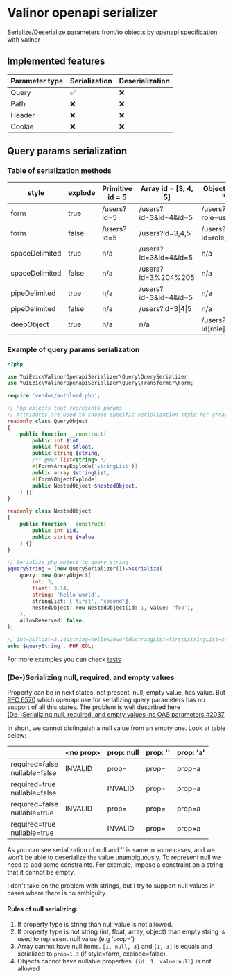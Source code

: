 # Valinor openapi serializer

Serialize/Deserialize parameters from/to objects
by [openapi specification](https://swagger.io/docs/specification/serialization/)
with valinor

## Implemented features

| Parameter type | Serialization | Deserialization |
|----------------|---------------|-----------------|
| Query          | ✅             | ❌               |
| Path           | ❌             | ❌               |
| Header         | ❌             | ❌               |
| Cookie         | ❌             | ❌               |

## Query params serialization

### Table of serialization methods

| style          | explode | Primitive id = 5 | Array id = [3, 4, 5]  | Object id = {"role": "user", "name": "Leo"} |
|----------------|---------|------------------|-----------------------|---------------------------------------------|
| form           | true    | /users?id=5      | /users?id=3&id=4&id=5 | /users?role=user&name=Leo                   |
| form           | false   | /users?id=5      | /users?id=3,4,5       | /users?id=role,user,name,Leo                |
| spaceDelimited | true    | n/a              | /users?id=3&id=4&id=5 | n/a                                         |
| spaceDelimited | false   | n/a              | /users?id=3%204%205   | n/a                                         |
| pipeDelimited  | true    | n/a              | /users?id=3&id=4&id=5 | n/a                                         |
| pipeDelimited  | false   | n/a              | /users?id=3\|4\|5     | n/a                                         |
| deepObject     | true    | n/a              | n/a                   | /users?id[role]=user&id[name]=Leo           |

### Example of query params serialization

```php
<?php

use YuiEzic\ValinorOpenapiSerializer\Query\QuerySerializer;
use YuiEzic\ValinorOpenapiSerializer\Query\Transformer\Form;

require 'vendor/autoload.php';

// Php objects that represents params
// Attributes are used to choose specific serialization style for arrays and object from openapi specification
readonly class QueryObject
{
    public function __construct(
        public int $int,
        public float $float,
        public string $string,
        /** @var list<string> */
        #[Form\ArrayExplode('stringList')]
        public array $stringList,
        #[Form\ObjectExplode]
        public NestedObject $nestedObject,
    ) {}
}

readonly class NestedObject
{
    public function __construct(
        public int $id,
        public string $value
    ) {}
}

// Serialize php object to query string
$queryString = (new QuerySerializer())->serialize(
    query: new QueryObject(
        int: 3,
        float: 3.14,
        string: 'hello world',
        stringList: ['first', 'second'],
        nestedObject: new NestedObject(id: 1, value: 'foo'),
    ),
    allowReserved: false,
);

// int=3&float=3.14&string=hello%20world&stringList=first&stringList=second&id=1&value=foo
echo $queryString . PHP_EOL;
```

For more examples you can check [tests](src/Query/Test/QuerySerializerTest.php)

### (De-)Serializing null, required, and empty values

Property can be in next states: not present, null, empty value, has value.
But [RFC 6570](https://datatracker.ietf.org/doc/html/rfc6570)
which openapi use for serializing query parameters has no support of all this states. The problem is well described
here [(De-)Serializing null, required, and empty values ins OAS parameters #2037](https://github.com/OAI/OpenAPI-Specification/issues/2037)

In short, we cannot distinguish a null value from an empty one. Look at table below:

| 	                                | \<no prop\> | prop: null | 	prop: '' | 	prop: 'a' |
|----------------------------------|-------------|------------|-----------|------------|
| required=false<br>nullable=false | INVALID     | prop=      | prop=     | prop=a     |
| required=true<br>nullable=false  |             | INVALID    | prop=     | prop=a     |
| required=false<br>nullable=true  | INVALID     | prop=      | prop=     | prop=a     |
| required=true<br>nullable=true   |             | INVALID    | prop=     | prop=a     |

As you can see serialization of null and '' is same in some cases, and we won't be able to deserialize the value 
unambiguously. To represent null we need to add some constraints. For example, impose a constraint on a string that it 
cannot be empty.

I don't take on the problem with strings, but I try to support null values in cases where there is no ambiguity.

#### Rules of null serializing:
1. If property type is string than null value is not allowed. 
2. If property type is not string (int, float, array, object) than empty string is used to represent null value (e.g 'prop=')
3. Array cannot have null items. `[1, null, 3]` and `[1, 3]` is equals and serialized to `prop=1,3` (if style=form,
explode=false).
4. Objects cannot have nullable properties. `{id: 1, value:null}` is not allowed 
